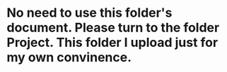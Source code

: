 # No need to use this folder's document. Please turn to the folder __Project__. This folder I upload just for my own convinence.

